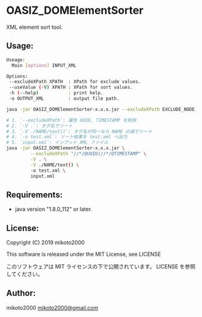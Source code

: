 OASIZ_DOMElementSorter
======================

XML element sort tool.

Usage:
------

```sh
Useage:
  Main [options] INPUT_XML

Options:
 --excludeXPath XPATH  : XPath for exclude values.
 --useValue (-V) XPATH : XPath for sort values.
 -h (--help)           : print help.
 -o OUTPUT_XML         : output file path.
```

```sh
java -jar OASIZ_DOMElementSorter-x.x.x.jar --excludeXPath EXCLUDE_NODE_XPATH --useValue SORT_VALUE1 --useValue SORT_VALUE2 -o OUTPUT_FILE INPUT_FILE

# 1. `--excludeXPath`: 属性 UUID, TIMESTAMP を削除
# 2. `-V .`: タグ名でソート
# 3. `-V ./NAME/text()`: タグ名が同一なら NAME の値でソート
# 4. `-o test.xml`: ソート結果を test.xml へ出力
# 5. `input.xml`: インプット XML ファイル
java -jar OASIZ_DOMElementSorter-x.x.x.jar \
         --excludeXPath "//*/@UUID|//*/@TIMESTAMP" \
         -V . \
         -V ./NAME/text() \
         -o test.xml \
         input.xml
```


Requirements:
-------------

- java version "1.8.0_112" or later.


License:
--------

Copyright (C) 2019 mikoto2000

This software is released under the MIT License, see LICENSE

このソフトウェアは MIT ライセンスの下で公開されています。 LICENSE を参照してください。


Author:
-------

mikoto2000 <mikoto2000@gmail.com>


